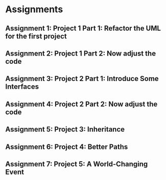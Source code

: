 # Assignments

## Assignment 1: Project 1 Part 1: Refactor the UML for the first project

## Assignment 2: Project 1 Part 2: Now adjust the code

## Assignment 3: Project 2 Part 1: Introduce Some Interfaces

## Assignment 4: Project 2 Part 2: Now adjust the code

## Assignment 5: Project 3: Inheritance

## Assignment 6: Project 4: Better Paths

## Assignment 7: Project 5: A World-Changing Event
